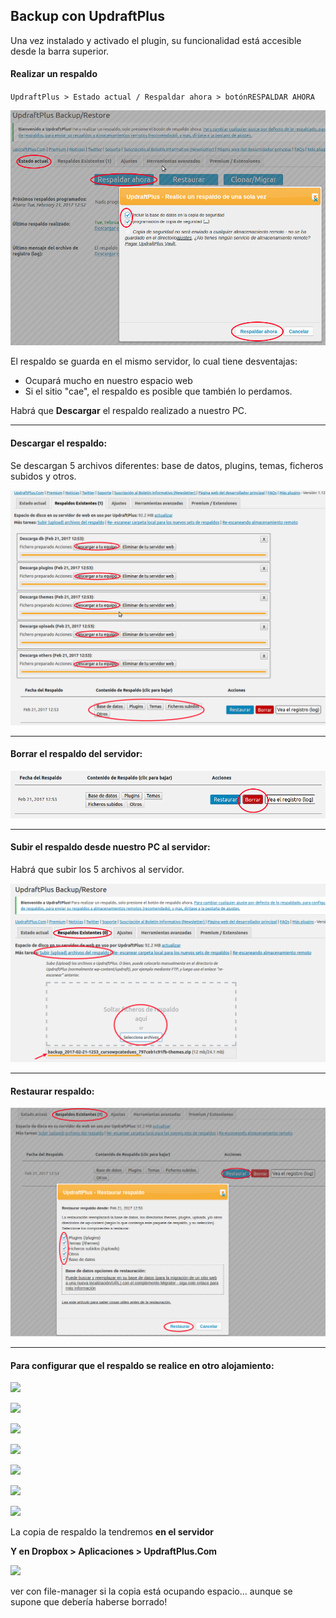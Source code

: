 ## Backup con UpdraftPlus

Una vez instalado y activado el plugin, su funcionalidad está accesible desde la barra superior.

#### Realizar un respaldo

`UpdraftPlus > Estado actual / Respaldar ahora > botónRESPALDAR AHORA`

![](/assets/realizar_respaldo.png)

El respaldo se guarda en el mismo servidor, lo cual tiene desventajas:

* Ocupará mucho en nuestro espacio web
* Si el sitio "cae", el respaldo es posible que también lo perdamos.

Habrá que **Descargar** el respaldo realizado a nuestro PC.

---

#### Descargar el respaldo:

Se descargan 5 archivos diferentes: base de datos, plugins, temas, ficheros subidos y otros.

![](/assets/descargar_respaldo.png)

---

#### Borrar el respaldo del servidor:

![](/assets/borrar_respaldo.png)

---

#### Subir el respaldo desde nuestro PC al servidor:

Habrá que subir los 5 archivos al servidor.

![](/assets/subir_respaldo.png)

---

#### Restaurar respaldo:

![](/assets/restaurar_respaldo.png)

---

#### Para configurar que el respaldo se realice en otro alojamiento:

![](/assets/Selección_026.png)

![](/assets/Selección_034.png)

![](/assets/Selección_027.png)

![](/assets/Selección_028.png)

![](/assets/Selección_029.png)

![](/assets/Selección_030.png)

![](/assets/Selección_031.png)

La copia de respaldo la tendremos **en el servidor**

**Y en Dropbox &gt; Aplicaciones &gt; UpdraftPlus.Com**

![](/assets/Selección_033.png)

ver con file-manager si la copia está ocupando espacio... aunque se supone que debería haberse borrado!

